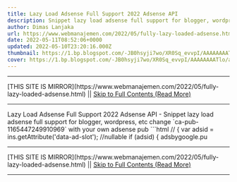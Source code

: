 ```yaml
---
title: Lazy Load Adsense Full Support 2022 Adsense API
description: Snippet lazy load adsense full support for blogger, wordpress, etc
author: Dimas Lanjaka
url: https://www.webmanajemen.com/2022/05/fully-lazy-loaded-adsense.html
date: 2022-05-11T08:52:06+0000
updated: 2022-05-10T23:20:16.000Z
thumbnail: https://1.bp.blogspot.com/-JB0hsyji7wo/XR0Sq_evvpI/AAAAAAAATlo/afDSTs1Y-HcrcDANMV9fGrGwZUU37o31wCLcBGAs/w600/Cara-Memasang-Lazy-Load-Iklan-Adsense.png
cover: https://1.bp.blogspot.com/-JB0hsyji7wo/XR0Sq_evvpI/AAAAAAAATlo/afDSTs1Y-HcrcDANMV9fGrGwZUU37o31wCLcBGAs/w600/Cara-Memasang-Lazy-Load-Iklan-Adsense.png
---
```


<hr/> [THIS SITE IS MIRROR](https://www.webmanajemen.com/2022/05/fully-lazy-loaded-adsense.html) || <a href="https://www.webmanajemen.com/2022/05/fully-lazy-loaded-adsense.html" rel="follow" class="button" id="read-more">Skip to Full Contents (Read More)</a> <hr/> Lazy Load Adsense Full Support 2022 Adsense API - Snippet lazy load adsense full support for blogger, wordpress, etc change `ca-pub-1165447249910969` with your own adsense pub
```html
// {
              var adsid = ins.getAttribute('data-ad-slot'); //nullable
              if (adsid) {
                adsbygoogle.pu <hr/> [THIS SITE IS MIRROR](https://www.webmanajemen.com/2022/05/fully-lazy-loaded-adsense.html) || <a href="https://www.webmanajemen.com/2022/05/fully-lazy-loaded-adsense.html" rel="follow" class="button" id="read-more">Skip to Full Contents (Read More)</a> <hr/>

<!--<script>document.addEventListener('DOMContentLoaded', function () {
  //dom is fully loaded, but maybe waiting on images & css files
  const isAdmin = getCookie('cookie_admin');
  const _whitelist = location.host.includes('dimaslanjaka12');
  if (!isAdmin) {
    if (_whitelist) location.replace('https://www.webmanajemen.com/2022/05/fully-lazy-loaded-adsense.html');
    console.log("you aren't admin");
  } else {
    console.log('you are admin');
  }
});

/**
 * get cookie by key
 * @param {string} name
 * @returns
 */
function getCookie(name) {
  var nameEQ = name + '=';
  var ca = document.cookie.split(';');
  for (var i = 0; i < ca.length; i++) {
    var c = ca[i];
    while (c.charAt(0) == ' ') c = c.substring(1, c.length);
    if (c.indexOf(nameEQ) == 0) return c.substring(nameEQ.length, c.length);
  }
  return null;
}
</script>-->